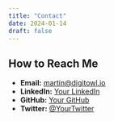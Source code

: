 ```yaml
---
title: "Contact"
date: 2024-01-14
draft: false
---
```


## How to Reach Me

- **Email:** [martin@digitowl.io](mailto:martin@digitowl.io)
- **LinkedIn:** [Your LinkedIn](https://www.linkedin.com/)
- **GitHub:** [Your GitHub](https://github.com/)
- **Twitter:** [@YourTwitter](https://twitter.com/)
